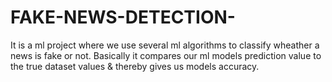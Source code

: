# FAKE-NEWS-DETECTION-
It is a ml project where we use several ml algorithms to classify wheather a news is fake or not. Basically it compares our ml models prediction value to the true  dataset values &amp; thereby gives us models accuracy. 
